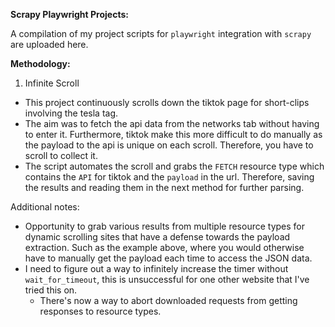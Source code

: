 
**Scrapy Playwright Projects:**

A compilation of my project scripts for `playwright` integration with `scrapy` are uploaded here.

**Methodology:**

1. Infinite Scroll
- This project continuously scrolls down the tiktok page for short-clips involving the tesla tag.
- The aim was to fetch the api data from the networks tab without having to enter it. Furthermore, tiktok make this more difficult to do manually as the payload to the api is unique on each scroll. Therefore, you have to scroll to collect it.
- The script automates the scroll and grabs the `FETCH` resource type which contains the `API` for tiktok and the `payload` in the url. Therefore, saving the results and reading them in the next method for further parsing.

Additional notes:
- Opportunity to grab various results from multiple resource types for dynamic scrolling sites that have a defense towards the payload extraction. Such as the example above, where you would otherwise have to manually get the payload each time to access the JSON data.
- I need to figure out a way to infinitely increase the timer without `wait_for_timeout`, this is unsuccessful for one other website that I've tried this on.
  - There's now a way to abort downloaded requests from getting responses to resource types.
